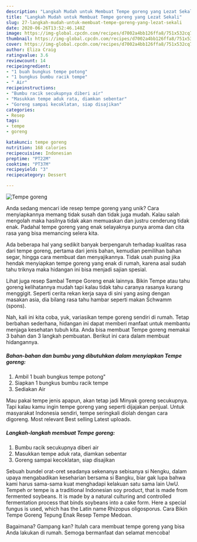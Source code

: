 ```yaml
---
description: "Langkah Mudah untuk Membuat Tempe goreng yang Lezat Sekali"
title: "Langkah Mudah untuk Membuat Tempe goreng yang Lezat Sekali"
slug: 27-langkah-mudah-untuk-membuat-tempe-goreng-yang-lezat-sekali
date: 2020-06-26T13:52:46.148Z
image: https://img-global.cpcdn.com/recipes/d7002a4bb126ffa8/751x532cq70/tempe-goreng-foto-resep-utama.jpg
thumbnail: https://img-global.cpcdn.com/recipes/d7002a4bb126ffa8/751x532cq70/tempe-goreng-foto-resep-utama.jpg
cover: https://img-global.cpcdn.com/recipes/d7002a4bb126ffa8/751x532cq70/tempe-goreng-foto-resep-utama.jpg
author: Eliza Craig
ratingvalue: 3.6
reviewcount: 14
recipeingredient:
- "1 buah bungkus tempe potong"
- "1 bungkus bumbu racik tempe"
- " Air"
recipeinstructions:
- "Bumbu racik secukupnya diberi air"
- "Masukkan tempe aduk rata, diamkan sebentar"
- "Goreng sampai kecoklatan, siap disajikan"
categories:
- Resep
tags:
- tempe
- goreng

katakunci: tempe goreng 
nutrition: 168 calories
recipecuisine: Indonesian
preptime: "PT22M"
cooktime: "PT37M"
recipeyield: "3"
recipecategory: Dessert

---
```



![Tempe goreng](https://img-global.cpcdn.com/recipes/d7002a4bb126ffa8/751x532cq70/tempe-goreng-foto-resep-utama.jpg)

Anda sedang mencari ide resep tempe goreng yang unik? Cara menyiapkannya memang tidak susah dan tidak juga mudah. Kalau salah mengolah maka hasilnya tidak akan memuaskan dan justru cenderung tidak enak. Padahal tempe goreng yang enak selayaknya punya aroma dan cita rasa yang bisa memancing selera kita.

Ada beberapa hal yang sedikit banyak berpengaruh terhadap kualitas rasa dari tempe goreng, pertama dari jenis bahan, kemudian pemilihan bahan segar, hingga cara membuat dan menyajikannya. Tidak usah pusing jika hendak menyiapkan tempe goreng yang enak di rumah, karena asal sudah tahu triknya maka hidangan ini bisa menjadi sajian spesial.

Lihat juga resep Sambal Tempe Goreng enak lainnya. Bikin Tempe atau tahu goreng kelihatannya mudah tapi kalau tidak tahu caranya rasanya kurang menggigit. Seperti cerita rekan kerja saya di sini yang asing dengan masakan asia, dia bilang rasa tahu hambar seperti makan Schwamm (spons).


Nah, kali ini kita coba, yuk, variasikan tempe goreng sendiri di rumah. Tetap berbahan sederhana, hidangan ini dapat memberi manfaat untuk membantu menjaga kesehatan tubuh kita. Anda bisa membuat Tempe goreng memakai 3 bahan dan 3 langkah pembuatan. Berikut ini cara dalam membuat hidangannya.

<!--inarticleads1-->

##### Bahan-bahan dan bumbu yang dibutuhkan dalam menyiapkan Tempe goreng:

1. Ambil 1 buah bungkus tempe potong&#34;
1. Siapkan 1 bungkus bumbu racik tempe
1. Sediakan  Air


Mau pakai tempe jenis apapun, akan tetap jadi Minyak goreng secukupnya. Tapi kalau kamu ingin tempe goreng yang seperti dijajakan penjual. Untuk masyarakat Indonesia sendiri, tempe seringkali diolah dengan cara digoreng. Most relevant Best selling Latest uploads. 

<!--inarticleads2-->

##### Langkah-langkah membuat Tempe goreng:

1. Bumbu racik secukupnya diberi air
1. Masukkan tempe aduk rata, diamkan sebentar
1. Goreng sampai kecoklatan, siap disajikan


Sebuah bundel orat-oret seadanya sekenanya sebisanya si Nengku, dalam upaya mengabadikan keseharian bersama si Bangku, biar gak lupa bahwa kami harus sama-sama kuat menghadapi kelakuan satu sama lain UwU. Tempeh or tempe is a traditional Indonesian soy product, that is made from fermented soybeans. It is made by a natural culturing and controlled fermentation process that binds soybeans into a cake form. Here a special fungus is used, which has the Latin name Rhizopus oligosporus. Cara Bikin Tempe Goreng Tepung Enak Resep Tempe Medoan. 

Bagaimana? Gampang kan? Itulah cara membuat tempe goreng yang bisa Anda lakukan di rumah. Semoga bermanfaat dan selamat mencoba!
